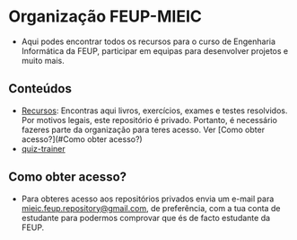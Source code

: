 # Organização FEUP-MIEIC
* Aqui podes encontrar todos os recursos para o curso de Engenharia Informática da FEUP, participar em equipas para desenvolver projetos e muito mais. 

## Conteúdos
* [Recursos](https://github.com/MIEIC-FEUP/Recursos): Encontras aqui livros, exercícios, exames e testes resolvidos. Por motivos legais, este repositório é privado. Portanto, é necessário fazeres parte da organização para teres acesso. Ver [Como obter acesso?](#Como obter acesso?)
* [quiz-trainer](https://github.com/MIEIC-FEUP/quiz-trainer)

## Como obter acesso?
* Para obteres acesso aos repositórios privados envia um e-mail para mieic.feup.repository@gmail.com, de preferência, com a tua conta de estudante para podermos comprovar que és de facto estudante da FEUP. 


